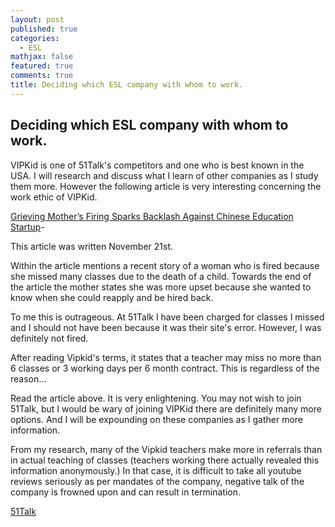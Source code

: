 ```yaml
---
layout: post
published: true
categories:
  - ESL
mathjax: false
featured: true
comments: true
title: Deciding which ESL company with whom to work.
---
```


## Deciding which ESL company with whom to work.

VIPKid is one of 51Talk's competitors and one who is best known in the USA. I will research and discuss what I learn of other companies as I study them more.  However the following article is very interesting concerning the work ethic of VIPKid.

[Grieving Mother’s Firing Sparks Backlash Against Chinese Education Startup](https://www.bloomberg.com/news/articles/2017-11-21/grieving-mother-s-firing-sparks-backlash-against-chinese-education-startup)-

This article was written November 21st.

Within the article mentions a recent story of a woman who is fired because she missed many classes due to the death of a child.  Towards the end of the article the mother states she  was more upset because she wanted to know when she could reapply and be hired back.

To me this is outrageous.  At 51Talk I have been charged for classes I missed and I should not have been because it was their site's error.  However, I was definitely not fired.

After reading Vipkid's terms, it states that a teacher may miss no more than 6 classes or 3 working days per 6 month contract.  This is regardless of the reason...

Read the article above. It is very enlightening.  You may not wish to join 51Talk, but I would be wary of joining VIPKid there are definitely many more options.  And I will be expounding on these companies as I gather more information.

From my research, many of the Vipkid teachers make more in referrals than in actual teaching of classes (teachers working there actually revealed this information anonymously.)  In that case, it is difficult to take all youtube reviews seriously as per mandates of the company, negative talk of the company is frowned upon and can result in termination.

[51Talk](http://www.51talk.com/na?referrer=4825373)
